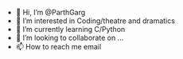 - 👋 Hi, I’m @ParthGarg
- 👀 I’m interested in Coding/theatre and dramatics
- 🌱 I’m currently learning C/Python
- 💞️ I’m looking to collaborate on ...
- 📫 How to reach me email

<!---
ParthGarg0304/ParthGarg0304 is a ✨ special ✨ repository because its `README.md` (this file) appears on your GitHub profile.
You can click the Preview link to take a look at your changes.
--->
